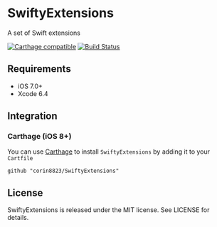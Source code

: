 # SwiftyExtensions
A set of Swift extensions 

[![Carthage compatible](https://img.shields.io/badge/Carthage-compatible-4BC51D.svg?style=flat)](https://github.com/Carthage/Carthage)
[![Build Status](https://travis-ci.org/corin8823/SwiftyExtensions.svg)](https://travis-ci.org/corin8823/SwiftyExtensions/)

## Requirements
- iOS 7.0+
- Xcode 6.4

## Integration

### Carthage (iOS 8+)
You can use [Carthage](https://github.com/Carthage/Carthage) to install `SwiftyExtensions` by adding it to your `Cartfile`
```
github "corin8823/SwiftyExtensions"
```

## License

SwiftyExtensions is released under the MIT license. See LICENSE for details.